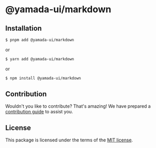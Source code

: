 # @yamada-ui/markdown

## Installation

```sh
$ pnpm add @yamada-ui/markdown
```

or

```sh
$ yarn add @yamada-ui/markdown
```

or

```sh
$ npm install @yamada-ui/markdown
```

## Contribution

Wouldn't you like to contribute? That's amazing! We have prepared a [contribution guide](https://github.com/hirotomoyamada/yamada-ui/blob/main/CONTRIBUTING.md) to assist you.

## License

This package is licensed under the terms of the
[MIT license](https://github.com/hirotomoyamada/yamada-ui/blob/main/LICENSE).

